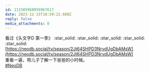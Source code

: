 ```yaml
---
id: 111585968956967617
date: 2023-12-15T18:59:22.680Z
reply: false
media_attachments: 0
---
```


看过《头文字D 第一季》 :star_solid: :star_solid: :star_solid: :star_solid: :star_solid:   
[https://neodb.social/tv/season/2Jt64SHPD3NrvdUgDbAMsW](https://neodb.social/tv/season/2Jt64SHPD3NrvdUgDbAMsW)  
重看一遍，带儿子了解一下爸爸的小时候。  
[#NeoDB](https://e5n.cc/tags/NeoDB)

